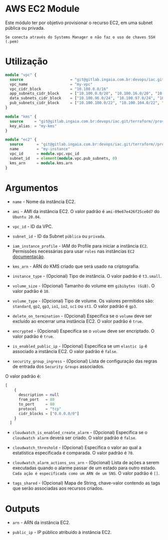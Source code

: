 # AWS EC2 Module

Este módulo ter por objetivo provisionar o recurso EC2, em uma subnet pública ou privada.

`Se conecta através do Systems Manager e não faz o uso de chaves SSH (.pem)`

# Utilização

```terraform
module "vpc" {
  source                     = "git@gitlab.ingaia.com.br:devops/iac.git/terraform//providers/aws/vpc"
  vpc_name                   = "my-vpc"
  vpc_cidr_block             = "10.100.0.0/16"
  app_subnets_cidr_block     = ["10.100.0.0/20", "10.100.16.0/20", "10.100.32.0/20"]
  data_subnets_cidr_block    = ["10.100.96.0/24", "10.100.97.0/24", "10.100.98.0/24"]
  pub_subnets_cidr_block     = ["10.100.100.0/22", "10.100.104.0/22", "10.100.108.0/22"]
}
```

```terraform
module "kms" {
  source     = "git@gitlab.ingaia.com.br:devops/iac.git/terraform//providers/aws/kms"
  key_alias  = "my-kms"
}
```

```terraform
module "ec2" {
  source      = "git@gitlab.ingaia.com.br:devops/iac.git/terraform//providers/aws/ec2/session"
  name        = "my-instance"
  vpc_id      = module.vpc.vpc_id
  subnet_id   = element(module.vpc.pub_subnets, 0)
  kms_arn     = module.kms.arn
}
```

# Argumentos

* `name` - Nome da instância EC2.

* `ami` - AMI da instância EC2. O valor padrão é `ami-09e67e426f25ce0d7` do `Ubuntu 20.04`.

* `vpc_id` - ID da VPC.

* `subnet_id` - ID da Subnet `pública` ou `privada`.

* `iam_instance_profile` - IAM do Profile para iniciar a instância `EC2`. Permissões necessárias para usar `roles` nas instâncias `EC2` [documentação](https://docs.aws.amazon.com/IAM/latest/UserGuide/id_roles_use_switch-role-ec2.html#roles-usingrole-ec2instance-permissions).

* `kms_arn` - ARN do KMS criado que será usado na criptografia.

* `instance_type` - (Opcional) Tipo de instância. O valor padrão é `t3.small`.

* `volume_size` - (Opcional) Tamanho do volume em `gibibytes (GiB)`. O valor padrão é `10`.

* `volume_type` - (Opcional) Tipo de volume. Os valores permitidos são: `standard`, `gp2`, `gp3`, `io1`, `io2`, `sc1` ou `st1`. O valor padrão é `gp3`.

* `delete_on_termination` - (Opcional) Especifica se o `volume` deve ser excluído ao encerrar uma instância EC2. O valor padrão é `true`.

* `encrypted` - (Opcional) Especifica se o `volume` deve ser encriptado. O valor padrão é `true`.

* `is_enabled_public_ip` - (Opcional) Especifica se um `elastic ip` é associado a instância EC2. O valor padrão é `false`.

* `security_group_ingress` - (Opcional) Lista de configuração das regras de entrada dos `Security Groups` associados. 

O valor padrão é:

```terraform
[
    {
      description = null
      from_port   = 80
      to_port     = 80
      protocol    = "tcp"
      cidr_blocks = ["0.0.0.0/0"]
    }
  ]
```

* `cloudwatch_is_enabled_create_alarm` - (Opcional) Especifica se o `cloudwatch alarm` deverá ser criado. O valor padrão é `false`.

* `cloudwatch_threshold` - (Opcional) Especifica o valor ao qual a estatística especificada é comparada. O valor padrão é `70`.

* `cloudwatch_alarm_actions_sns_arn` - (Opcional) Lista de ações a serem executadas quando o alarme passar de um estado para outro estado. `Cada ação é especificada como um ARN de um SNS`. O valor padrão é `[]`.

* `tags_shared` - (Opcional) Mapa de String, chave-valor contendo as tags que serão associadas aos recursos criados.

# Outputs

* `arn` - ARN da instância EC2.

* `public_ip` - IP público atribuído à instância EC2.